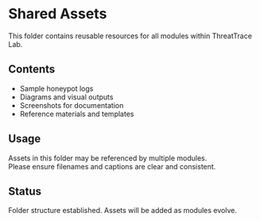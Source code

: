 # Shared Assets

This folder contains reusable resources for all modules within ThreatTrace Lab.

## Contents

- Sample honeypot logs  
- Diagrams and visual outputs  
- Screenshots for documentation  
- Reference materials and templates

## Usage

Assets in this folder may be referenced by multiple modules.  
Please ensure filenames and captions are clear and consistent.

## Status

Folder structure established. Assets will be added as modules evolve.

